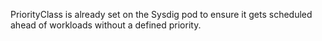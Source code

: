 PriorityClass is already set on the Sysdig pod to ensure it gets scheduled ahead of workloads without a defined priority.